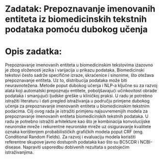 # Zadatak: Prepoznavanje imenovanih entiteta iz biomedicinskih tekstnih podataka pomoću dubokog učenja
# Opis zadatka:
Prepoznavanje imenovanih entiteta u biomedicinskim tekstovima izazovno je zbog složenosti jezika i varijacija u
prikazu podataka. Biomedicinski tekstovi često sadrže specifične izraze, skraćenice i sinonime, što otežava
prepoznavanje entiteta. Uz to, distribucija podataka može biti neuravnotežena. Metode poput dubokog učenja i
NLP-a ključne su za razvoj alata koji automatski prepoznaju entitete, poboljšavajući učinkovitost obrade
podataka i smanjujući ljudske greške u kliničkoj praksi. U radu je potrebno istražiti literaturu i dati pregled
istraživanja u području primjene dubokog učenja za prepoznavanje imenovanih entiteta u biomedicinskim
tekstnim podacima. Cilj ovog rada je istražiti primjenu najsuvremenijih modela za prepoznavanje imenovanih
entiteta biomedicinskih tekstnih podataka. U radu je potrebno istražiti arhitekture kao što je kombinacija
konvolucijske neuronske mreže i rekurentne neuronske mreže uz osiguravanje kvalitete oznaka korištenjem
probabilističkih grafičkih modela poput CRF (eng. Conditional Random Fields). Za razvoj i evaluaciju modela
koristiti referentne skupove javno dostupnih podataka kao što su BC5CDR i NCBI-disease. Napraviti usporedbu
dobivenih rezultata s postojećim istraživanjima.